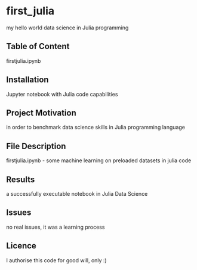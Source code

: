 # first_julia

my hello world data science in Julia programming

## Table of Content

firstjulia.ipynb 

## Installation

Jupyter notebook with Julia code capabilities

## Project Motivation

in order to benchmark data science skills in Julia programming language

## File Description

firstjulia.ipynb - some machine learning on preloaded datasets in julia code

## Results

a successfully executable notebook in Julia Data Science

## Issues

no real issues, it was a learning process

## Licence

I authorise this code for good will, only :)

